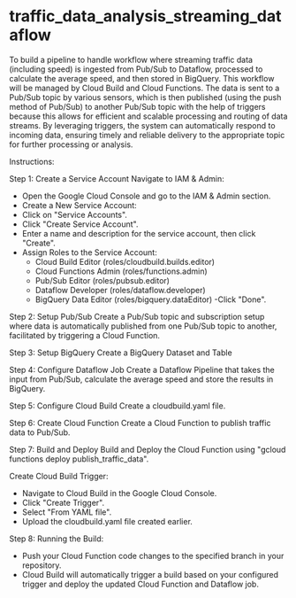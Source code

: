 # traffic_data_analysis_streaming_dataflow
To build a pipeline to handle workflow where streaming traffic data (including speed) is ingested from Pub/Sub to Dataflow, processed to calculate the average speed, and then stored in BigQuery. This workflow will be managed by Cloud Build and Cloud Functions. The data is sent to a Pub/Sub topic by various sensors, which is then published (using the push method of Pub/Sub) to another Pub/Sub topic with the help of triggers because this allows for efficient and scalable processing and routing of data streams. By leveraging triggers, the system can automatically respond to incoming data, ensuring timely and reliable delivery to the appropriate topic for further processing or analysis.

Instructions:

Step 1: Create a Service Account
Navigate to IAM & Admin:
- Open the Google Cloud Console and go to the IAM & Admin section.
- Create a New Service Account:
- Click on "Service Accounts".
- Click "Create Service Account".
- Enter a name and description for the service account, then click "Create".
- Assign Roles to the Service Account:
  - Cloud Build Editor (roles/cloudbuild.builds.editor)
  - Cloud Functions Admin (roles/functions.admin)
  - Pub/Sub Editor (roles/pubsub.editor)
  - Dataflow Developer (roles/dataflow.developer)
  - BigQuery Data Editor (roles/bigquery.dataEditor)
-Click "Done".

Step 2: Setup Pub/Sub
Create a Pub/Sub topic and subscription setup where data is automatically published from one Pub/Sub topic to another, facilitated by triggering a Cloud Function. 

Step 3: Setup BigQuery
Create a BigQuery Dataset and Table

Step 4: Configure Dataflow Job
Create a Dataflow Pipeline that takes the input from Pub/Sub, calculate the average speed and store the results in BigQuery.

Step 5: Configure Cloud Build
Create a cloudbuild.yaml file.

Step 6: Create Cloud Function
Create a Cloud Function to publish traffic data to Pub/Sub.

Step 7: Build and Deploy
Build and Deploy the Cloud Function using "gcloud functions deploy publish_traffic_data".

Create Cloud Build Trigger:
- Navigate to Cloud Build in the Google Cloud Console.
- Click "Create Trigger".
- Select "From YAML file".
- Upload the cloudbuild.yaml file created earlier.

Step 8: Running the Build:
- Push your Cloud Function code changes to the specified branch in your repository.
- Cloud Build will automatically trigger a build based on your configured trigger and deploy the updated Cloud Function and Dataflow job.

